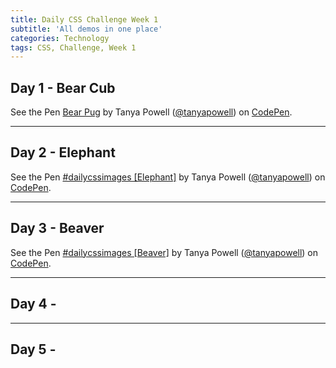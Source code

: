 ```yaml
---
title: Daily CSS Challenge Week 1
subtitle: 'All demos in one place'
categories: Technology
tags: CSS, Challenge, Week 1
---
```


## Day 1 - Bear Cub
<p data-height="500" data-theme-id="0" data-slug-hash="KqMpjg" data-default-tab="result" data-user="tanyapowell" class='codepen'>See the Pen <a href='http://codepen.io/tanyapowell/full/KqMpjg/'>Bear Pug</a> by Tanya Powell (<a href='http://codepen.io/tanyapowell'>@tanyapowell</a>) on <a href='http://codepen.io'>CodePen</a>.</p>
<script async="async" src="//assets.codepen.io/assets/embed/ei.js"></script>

---

## Day 2 - Elephant
<p data-height="500" data-theme-id="0" data-slug-hash="KqMexp" data-default-tab="css,result" data-user="tanyapowell" data-embed-version="2" data-pen-title="#dailycssimages [Elephant]" data-preview="true" class="codepen">See the Pen <a href="https://codepen.io/tanyapowell/full/KqMexp/">#dailycssimages [Elephant]</a> by Tanya Powell (<a href="https://codepen.io/tanyapowell">@tanyapowell</a>) on <a href="https://codepen.io">CodePen</a>.</p>
<script async src="//assets.codepen.io/assets/embed/ei.js"></script>

---

## Day 3 - Beaver
<p data-height="500" data-theme-id="0" data-slug-hash="EXzVax" data-default-tab="css,result" data-user="tanyapowell" data-embed-version="2" data-pen-title="#dailycssimages [Beaver]" class="codepen">See the Pen <a href="https://codepen.io/tanyapowell/pen/EXzVax/">#dailycssimages [Beaver]</a> by Tanya Powell (<a href="https://codepen.io/tanyapowell">@tanyapowell</a>) on <a href="https://codepen.io">CodePen</a>.</p>
<script async src="https://production-assets.codepen.io/assets/embed/ei.js"></script>

---

## Day 4 -

---

## Day 5 -
